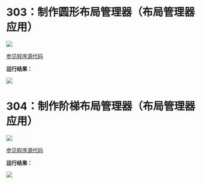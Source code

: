 # 303：制作圆形布局管理器（布局管理器应用）

<img src="http://image.renkaigis.com/keepcoding/2018020401.png">

<a href="https://github.com/renkaigis/KeepCoding/tree/master/2018/02/04" target="_blank">参见程序源代码</a>

**运行结果：**

<img src="http://image.renkaigis.com/keepcoding/2018020402.png">

# 304：制作阶梯布局管理器（布局管理器应用）

<img src="http://image.renkaigis.com/keepcoding/2018020403.png">

<a href="https://github.com/renkaigis/KeepCoding/tree/master/2018/02/04" target="_blank">参见程序源代码</a>

**运行结果：**

<img src="http://image.renkaigis.com/keepcoding/2018020404.png">

